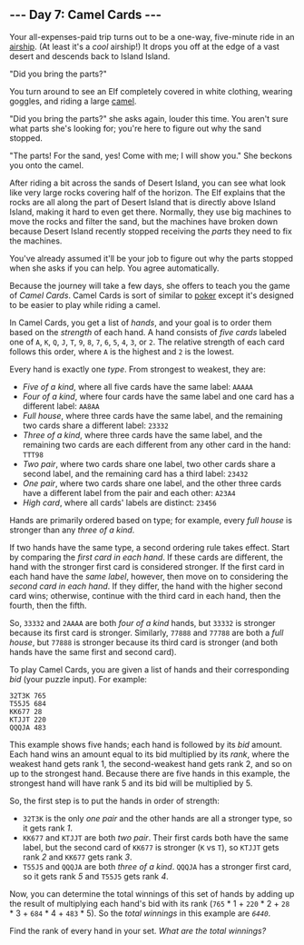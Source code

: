 <article class="day-desc"><h2>--- Day 7: Camel Cards ---</h2><p>Your all-expenses-paid trip turns out to be a one-way, five-minute ride in an <a href="https://en.wikipedia.org/wiki/Airship" target="_blank">airship</a>. (At least it's a <span title="Please only read this sentence while listening to 'The Airship Blackjack' from the Final Fantasy 6 soundtrack."><em>cool</em> airship</span>!) It drops you off at the edge of a vast desert and descends back to Island Island.</p>
<p>"Did you bring the parts?"</p>
<p>You turn around to see an Elf completely covered in white clothing, wearing goggles, and riding a large <a href="https://en.wikipedia.org/wiki/Dromedary" target="_blank">camel</a>.</p>
<p>"Did you bring the parts?" she asks again, louder this time. You aren't sure what parts she's looking for; you're here to figure out why the sand stopped.</p>
<p>"The parts! For the sand, yes! Come with me; I will show you." She beckons you onto the camel.</p>
<p>After riding a bit across the sands of Desert Island, you can see what look like very large rocks covering half of the horizon. The Elf explains that the rocks are all along the part of Desert Island that is directly above Island Island, making it hard to even get there. Normally, they use big machines to move the rocks and filter the sand, but the machines have broken down because Desert Island recently stopped receiving the <em>parts</em> they need to fix the machines.</p>
<p>You've already assumed it'll be your job to figure out why the parts stopped when she asks if you can help. You agree automatically.</p>
<p>Because the journey will take a few days, she offers to teach you the game of <em>Camel Cards</em>. Camel Cards is sort of similar to <a href="https://en.wikipedia.org/wiki/List_of_poker_hands" target="_blank">poker</a> except it's designed to be easier to play while riding a camel.</p>
<p>In Camel Cards, you get a list of <em>hands</em>, and your goal is to order them based on the <em>strength</em> of each hand. A hand consists of <em>five cards</em> labeled one of <code>A</code>, <code>K</code>, <code>Q</code>, <code>J</code>, <code>T</code>, <code>9</code>, <code>8</code>, <code>7</code>, <code>6</code>, <code>5</code>, <code>4</code>, <code>3</code>, or <code>2</code>. The relative strength of each card follows this order, where <code>A</code> is the highest and <code>2</code> is the lowest.</p>
<p>Every hand is exactly one <em>type</em>. From strongest to weakest, they are:</p>
<ul>
<li><em>Five of a kind</em>, where all five cards have the same label: <code>AAAAA</code></li>
<li><em>Four of a kind</em>, where four cards have the same label and one card has a different label: <code>AA8AA</code></li>
<li><em>Full house</em>, where three cards have the same label, and the remaining two cards share a different label: <code>23332</code></li>
<li><em>Three of a kind</em>, where three cards have the same label, and the remaining two cards are each different from any other card in the hand: <code>TTT98</code></li>
<li><em>Two pair</em>, where two cards share one label, two other cards share a second label, and the remaining card has a third label: <code>23432</code></li>
<li><em>One pair</em>, where two cards share one label, and the other three cards have a different label from the pair and each other: <code>A23A4</code></li>
<li><em>High card</em>, where all cards' labels are distinct: <code>23456</code></li>
</ul>
<p>Hands are primarily ordered based on type; for example, every <em>full house</em> is stronger than any <em>three of a kind</em>.</p>
<p>If two hands have the same type, a second ordering rule takes effect. Start by comparing the <em>first card in each hand</em>. If these cards are different, the hand with the stronger first card is considered stronger. If the first card in each hand have the <em>same label</em>, however, then move on to considering the <em>second card in each hand</em>. If they differ, the hand with the higher second card wins; otherwise, continue with the third card in each hand, then the fourth, then the fifth.</p>
<p>So, <code>33332</code> and <code>2AAAA</code> are both <em>four of a kind</em> hands, but <code>33332</code> is stronger because its first card is stronger. Similarly, <code>77888</code> and <code>77788</code> are both a <em>full house</em>, but <code>77888</code> is stronger because its third card is stronger (and both hands have the same first and second card).</p>
<p>To play Camel Cards, you are given a list of hands and their corresponding <em>bid</em> (your puzzle input). For example:</p>
<pre><code>32T3K 765
T55J5 684
KK677 28
KTJJT 220
QQQJA 483
</code></pre>
<p>This example shows five hands; each hand is followed by its <em>bid</em> amount. Each hand wins an amount equal to its bid multiplied by its <em>rank</em>, where the weakest hand gets rank 1, the second-weakest hand gets rank 2, and so on up to the strongest hand. Because there are five hands in this example, the strongest hand will have rank 5 and its bid will be multiplied by 5.</p>
<p>So, the first step is to put the hands in order of strength:</p>
<ul>
<li><code>32T3K</code> is the only <em>one pair</em> and the other hands are all a stronger type, so it gets rank <em>1</em>.</li>
<li><code>KK677</code> and <code>KTJJT</code> are both <em>two pair</em>. Their first cards both have the same label, but the second card of <code>KK677</code> is stronger (<code>K</code> vs <code>T</code>), so <code>KTJJT</code> gets rank <em>2</em> and <code>KK677</code> gets rank <em>3</em>.</li>
<li><code>T55J5</code> and <code>QQQJA</code> are both <em>three of a kind</em>. <code>QQQJA</code> has a stronger first card, so it gets rank <em>5</em> and <code>T55J5</code> gets rank <em>4</em>.</li>
</ul>
<p>Now, you can determine the total winnings of this set of hands by adding up the result of multiplying each hand's bid with its rank (<code>765</code> * 1 + <code>220</code> * 2 + <code>28</code> * 3 + <code>684</code> * 4 + <code>483</code> * 5). So the <em>total winnings</em> in this example are <code><em>6440</em></code>.</p>
<p>Find the rank of every hand in your set. <em>What are the total winnings?</em></p>
</article>
